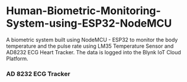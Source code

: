 # Human-Biometric-Monitoring-System-using-ESP32-NodeMCU
A biometric system built using NodeMCU - ESP32 to monitor the body temperature and the pulse rate using LM35 Temperature Sensor and AD8232 ECG Heart Tracker. The data is logged into the Blynk IoT Cloud Platform.

### AD 8232 ECG Tracker

